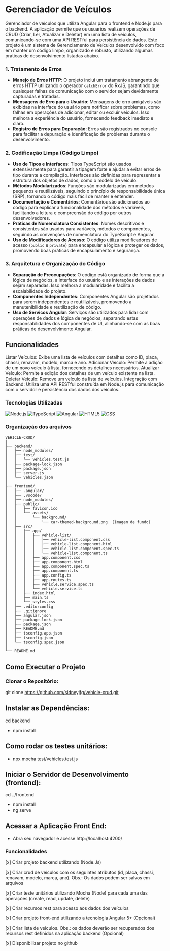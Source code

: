 # Gerenciador de Veículos
Gerenciador de veículos que utiliza Angular para o frontend e Node.js para o backend. A aplicação permite que os usuários realizem operações de CRUD (Criar, Ler, Atualizar e Deletar) em uma lista de veículos, comunicando-se com uma API RESTful para persistência de dados.
Este projeto é um sistema de Gerenciamento de Veículos desenvolvido com foco em manter um código limpo, organizado e robusto, utilizando algumas praticas de desenvolvimento listadas abaixo.


### 1. Tratamento de Erros

- **Manejo de Erros HTTP**: O projeto inclui um tratamento abrangente de erros HTTP utilizando o operador `catchError` do RxJS, garantindo que quaisquer falhas de comunicação com o servidor sejam devidamente capturadas e tratadas.
- **Mensagens de Erro para o Usuário**: Mensagens de erro amigáveis são exibidas na interface do usuário para notificar sobre problemas, como falhas em operações de adicionar, editar ou excluir veículos. Isso melhora a experiência do usuário, fornecendo feedback imediato e claro.
- **Registro de Erros para Depuração**: Erros são registrados no console para facilitar a depuração e identificação de problemas durante o desenvolvimento.

### 2. Codificação Limpa (Código Limpo)

- **Uso de Tipos e Interfaces**: Tipos TypeScript são usados extensivamente para garantir a tipagem forte e ajudar a evitar erros de tipo durante a compilação. Interfaces são definidas para representar a estrutura dos objetos de dados, como o modelo de veículo.
- **Métodos Modularizados**: Funções são modularizadas em métodos pequenos e reutilizáveis, seguindo o princípio de responsabilidade única (SRP), tornando o código mais fácil de manter e entender.
- **Documentação e Comentários**: Comentários são adicionados ao código para explicar a funcionalidade dos métodos e variáveis, facilitando a leitura e compreensão do código por outros desenvolvedores.
- **Práticas de Nomenclatura Consistentes**: Nomes descritivos e consistentes são usados para variáveis, métodos e componentes, seguindo as convenções de nomenclatura do TypeScript e Angular.
- **Uso de Modificadores de Acesso**: O código utiliza modificadores de acesso (`public` e `private`) para encapsular a lógica e proteger os dados, promovendo boas práticas de encapsulamento e segurança.

### 3. Arquitetura e Organização do Código

- **Separação de Preocupações**: O código está organizado de forma que a lógica de negócios, a interface do usuário e as interações de dados sejam separadas. Isso melhora a modularidade e facilita a escalabilidade do projeto.
- **Componentes Independentes**: Componentes Angular são projetados para serem independentes e reutilizáveis, promovendo a manutenibilidade e reutilização de código.
- **Uso de Servicos Angular**: Serviços são utilizados para lidar com operações de dados e lógica de negócios, separando estas responsabilidades dos componentes de UI, alinhando-se com as boas práticas de desenvolvimento Angular.

## Funcionalidades
Listar Veículos: Exibe uma lista de veículos com detalhes como ID, placa, chassi, renavam, modelo, marca e ano.
Adicionar Veículo: Permite a adição de um novo veículo à lista, fornecendo os detalhes necessários.
Atualizar Veículo: Permite a edição dos detalhes de um veículo existente na lista.
Deletar Veículo: Remove um veículo da lista de veículos.
Integração com Backend: Utiliza uma API RESTful construída em Node.js para comunicação com o servidor e persistência dos dados dos veículos.

### Tecnologias Utilizadas
![Node.js](https://img.shields.io/badge/Node.js-339933?style=for-the-badge&logo=nodedotjs&logoColor=white)
![TypeScript](https://img.shields.io/badge/TypeScript-007ACC?style=for-the-badge&logo=typescript&logoColor=white)
![Angular](https://img.shields.io/badge/Angular-DD0031?style=for-the-badge&logo=angular&logoColor=white)
![HTML5](https://img.shields.io/badge/HTML5-E34F26?style=for-the-badge&logo=html5&logoColor=white)
![CSS](https://img.shields.io/badge/CSS3-1572B6?style=for-the-badge&logo=css3&logoColor=white)

### Organização dos arquivos
``` plaintext
VEHICLE-CRUD/
│
├── backend/
│   ├── node_modules/
│   ├── test/
│   │   └── vehicles.test.js
│   ├── package-lock.json
│   ├── package.json
│   ├── server.js
│   └── vehicles.json
│
├── frontend/
│   ├── .angular/
│   ├── .vscode/
│   ├── node_modules/
│   ├── public/
│   │   ├── favicon.ico
│   │   └── assets/
│   │       └── background/
│   │           └── car-themed-background.png  (Imagem de fundo)
│   ├── src/
│   │   ├── app/
│   │   │   ├── vehicle-list/
│   │   │   │   ├── vehicle-list.component.css
│   │   │   │   ├── vehicle-list.component.html
│   │   │   │   ├── vehicle-list.component.spec.ts
│   │   │   │   └── vehicle-list.component.ts
│   │   │   ├── app.component.css
│   │   │   ├── app.component.html
│   │   │   ├── app.component.spec.ts
│   │   │   ├── app.component.ts
│   │   │   ├── app.config.ts
│   │   │   ├── app.routes.ts
│   │   │   ├── vehicle.service.spec.ts
│   │   │   └── vehicle.service.ts
│   │   ├── index.html
│   │   ├── main.ts
│   │   └── styles.css
│   ├── .editorconfig
│   ├── .gitignore
│   ├── angular.json
│   ├── package-lock.json
│   ├── package.json
│   ├── README.md
│   ├── tsconfig.app.json
│   ├── tsconfig.json
│   └── tsconfig.spec.json
│
└── README.md
```

## Como Executar o Projeto
### Clonar o Repositório:
git clone https://github.com/sidneyjfg/vehicle-crud.git

## Instalar as Dependências:
cd backend
* npm install

## Como rodar os testes unitários:
* npx mocha test/vehicles.test.js



## Iniciar o Servidor de Desenvolvimento (frontend):
cd ../frontend
* npm install
* ng serve

## Acessar a Aplicação Front End:
* Abra seu navegador e acesse http://localhost:4200/

### Funcionalidades
[x] Criar projeto backend utilizando (Node.Js)

[x] Criar crud de veículos com os seguintes atributos (id, placa, chassi, renavam, modelo, marca, ano). Obs.: Os dados podem ser salvos em arquivos

[x] Criar teste unitários utilizando Mocha (Node) para cada uma das operações (create, read, update, delete)

[x] Criar recursos rest para acesso aos dados dos veículos

[x] Criar projeto front-end utilizando a tecnologia Angular 5+ (Opcional)

[x] Criar lista de veiculos. Obs.: os dados deverão ser recuperados dos recursos rest definidos na aplicação backend (Opcional)

[x] Disponibilizar projeto no github
